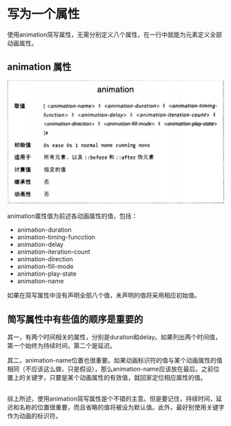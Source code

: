 # 写为一个属性
使用animation简写属性，无需分别定义八个属性，在一行中就能为元素定义全部动画属性。

## animation 属性
![](animation.png)

animation属性值为前述各动画属性的值，包括：
* animation-duration
* animation-timing-funcction
* animation-delay
* animation-iteration-count
* animation-direction
* animation-fill-mode
* animation-play-state
* animation-name

如果在简写属性中没有声明全部八个值，未声明的值将采用相应初始值。

## 简写属性中有些值的顺序是重要的
其一，有两个时间相关的属性，分别是duration和delay。如果列出两个时间值，第一个始终为持续时间，第二个是延迟。

其二，animation-name位置也很重要。如果动画标识符的值与某个动画属性的值相同（不应该这么做，只是假设），那么animation-name应该放在最后。之前位置上的关键字，只要是某个动画属性的有效值，就回家定位相应属性的值。

##
综上所述，使用animation简写属性是个不错的主意。但是要记住，持续时间，延迟和名称的位置很重要，而且省略的值将被设为默认值。此外，最好别使用关键字作为动画的标识符。